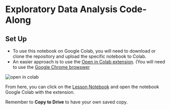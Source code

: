 # Exploratory Data Analysis Code-Along
## Set Up 

- To use this notebook on Google Colab, you will need to download or clone the repository and upload the specific notebook to Colab. 
- An easier approach is to use the [Open in Colab extension](https://chrome.google.com/webstore/detail/open-in-colab/iogfkhleblhcpcekbiedikdehleodpjo?hl=en). (You will need to use the [Google Chrome browswer](https://www.google.com/chrome/)


![open in colab]()

From here, you can click on the [Lesson Notebook](https://github.com/bloominstituteoftechnology/ds_code_along_unit_1/blob/main/1.1-EDA-Learner_blank.ipynb) and open the notebook Google Colab with the extension. 

Remember to **Copy to Drive** to have your own saved copy.
